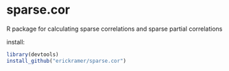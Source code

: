 sparse.cor
==========

R package for calculating sparse correlations and sparse partial correlations

install:
``` R
library(devtools)
install_github("erickramer/sparse.cor")
```
